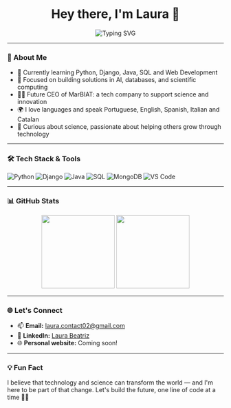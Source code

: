 <h1 align="center">Hey there, I'm Laura 👋</h1>

<div align="center">
  <img src="https://readme-typing-svg.demolab.com?font=Fira+Code&size=22&pause=1000&color=F75C7E&center=true&vCenter=true&width=600&lines=Software+Developer+in+progress;Passionate+about+tech+and+innovation;Founder+of+MarBIAT+%F0%9F%92%BB" alt="Typing SVG" />
</div>


---

### 🚀 About Me

- 🔭 Currently learning Python, Django, Java, SQL and Web Development  
- 🌱 Focused on building solutions in AI, databases, and scientific computing  
- 👩‍💻 Future CEO of MarBIAT: a tech company to support science and innovation  
- 🌍 I love languages and speak Portuguese, English, Spanish, Italian and Catalan  
- 🧪 Curious about science, passionate about helping others grow through technology

---

### 🛠️ Tech Stack & Tools

![Python](https://img.shields.io/badge/-Python-3776AB?style=for-the-badge&logo=python&logoColor=white)
![Django](https://img.shields.io/badge/-Django-092E20?style=for-the-badge&logo=django&logoColor=white)
![Java](https://img.shields.io/badge/-Java-ED8B00?style=for-the-badge&logo=java&logoColor=white)
![SQL](https://img.shields.io/badge/-SQL-4479A1?style=for-the-badge&logo=postgresql&logoColor=white)
![MongoDB](https://img.shields.io/badge/-MongoDB-4EA94B?style=for-the-badge&logo=mongodb&logoColor=white)
![VS Code](https://img.shields.io/badge/-VSCode-007ACC?style=for-the-badge&logo=visual-studio-code&logoColor=white)

---

### 📊 GitHub Stats

<div align="center">
  <img height="170em" src="https://github-readme-stats.vercel.app/api?username=prague02&show_icons=true&theme=radical" />
  <img height="170em" src="https://github-readme-stats.vercel.app/api/top-langs/?username=prague02&layout=compact&theme=radical" />
</div>

---

### 🌐 Let's Connect

- 📫 **Email:** [laura.contact02@gmail.com](mailto:laura.contact02@gmail.com)  
- 💼 **LinkedIn:** [Laura Beatriz](https://www.linkedin.com/in/laura-beatriz-campos02/)  
- 🌐 **Personal website:** Coming soon!

---

### 💡 Fun Fact

I believe that technology and science can transform the world — and I'm here to be part of that change. Let's build the future, one line of code at a time 🚀💙

